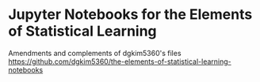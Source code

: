 # Jupyter Notebooks for the Elements of Statistical Learning

Amendments and complements of dgkim5360's files
https://github.com/dgkim5360/the-elements-of-statistical-learning-notebooks
